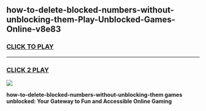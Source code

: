 
## how-to-delete-blocked-numbers-without-unblocking-them-Play-Unblocked-Games-Online-v8e83
<h3>
<a href="https://premium76.site?title=how-to-delete-blocked-numbers-without-unblocking-them&ref=25A">CLICK TO PLAY</a></h3>
<hr>

<h3>
<a href="https://premium76.site?title=how-to-delete-blocked-numbers-without-unblocking-them&ref=25A">CLICK 2 PLAY</a>
  
</h3>

<a href="https://premium76.site?title=how-to-delete-blocked-numbers-without-unblocking-them&ref=25A"><img src="https://clearcache.store/games.png"></a>


**how-to-delete-blocked-numbers-without-unblocking-them games unblocked: Your Gateway to Fun and Accessible Online Gaming**
